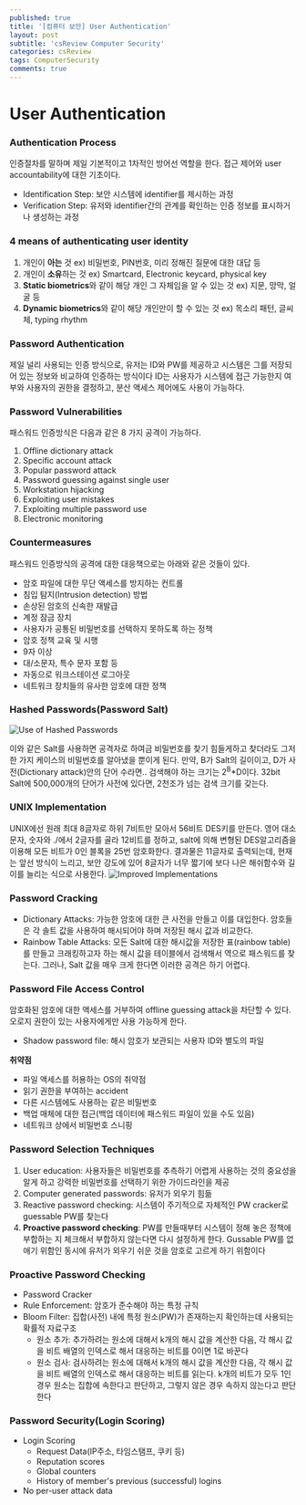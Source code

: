 ```yaml
---
published: true
title: '[컴퓨터 보안] User Authentication'
layout: post
subtitle: 'csReview Computer Security'
categories: csReview
tags: ComputerSecurity
comments: true
---
```


# User Authentication

### Authentication Process
인증절차를 말하며 제일 기본적이고 1차적인 방어선 역할을 한다. 접근 제어와 user accountability에 대한 기초이다.
+ Identification Step: 보안 시스템에 identifier를 제시하는 과정
+ Verification Step: 유저와 identifier간의 관계를 확인하는 인증 정보를 표시하거나 생성하는 과정

### 4 means of authenticating user identity
1. 개인이 **아는** 것
  ex) 비밀번호, PIN번호, 미리 정해진 질문에 대한 대답 등
2. 개인이 **소유**하는 것
  ex) Smartcard, Electronic keycard, physical key
3. **Static biometrics**와 같이 해당 개인 그 자체임을 알 수 있는 것
  ex) 지문, 망막, 얼굴 등
4. **Dynamic biometrics**와 같이 해당 개인만이 할 수 있는 것
  ex) 목소리 패턴, 글씨체, typing rhythm

### Password Authentication
제일 널리 사용되는 인증 방식으로, 유저는 ID와 PW를 제공하고 시스템은 그를 저장되어 있는 정보와 비교하여 인증하는 방식이다
ID는 사용자가 시스템에 접근 가능한지 여부와 사용자의 권한을 결정하고, 분산 액세스 제어에도 사용이 가능하다.  

### Password Vulnerabilities
패스워드 인증방식은 다음과 같은 8 가지 공격이 가능하다.   
1. Offline dictionary attack
2. Specific account attack
3. Popular password attack
4. Password guessing against single user
5. Workstation hijacking
6. Exploiting user mistakes
7. Exploiting multiple password use
8. Electronic monitoring

### Countermeasures
패스워드 인증방식의 공격에 대한 대응책으로는 아래와 같은 것들이 있다.
+ 암호 파일에 대한 무단 액세스를 방지하는 컨트롤
+ 침입 탐지(Intrusion detection) 방법
+ 손상된 암호의 신속한 재발급
+ 계정 잠금 장치
+ 사용자가 공통된 비밀번호를 선택하지 못하도록 하는 정책
+ 암호 정책 교육 및 시행
+ 9자 이상
+ 대/소문자, 특수 문자 포함 등
+ 자동으로 워크스테이션 로그아웃
+ 네트워크 장치들의 유사한 암호에 대한 정책

### Hashed Passwords(Password Salt)
![Use of Hashed Passwords](https://sundongkim-dev.github.io/assets/img/hashedPW.jpg)

이와 같은 Salt를 사용하면 공격자로 하여금 비밀번호를 찾기 힘들게하고 찾더라도 그저 한 가지 케이스의 비밀번호를 알아냈을 뿐이게 된다. 만약, B가 Salt의 길이이고, D가 사전(Dictionary attack)안의 단어 수라면.. 검색해야 하는 크기는 2<sup>B</sup>*D이다. 32bit Salt에 500,000개의 단어가 사전에 있다면, 2천조가 넘는 검색 크기를 갖는다.

### UNIX Implementation
UNIX에선 원래 최대 8글자로 하위 7비트만 모아서 56비트 DES키를 만든다. 영어 대소문자, 숫자와 ./에서 2글자를 골라 12비트를 정하고, salt에 의해 변형된 DES알고리즘을 이용해 모든 비트가 0인 블록을 25번 암호화한다. 결과물은 11글자로 출력되는데, 현재는 앞선 방식이 느리고, 보안 강도에 있어 8글자가 너무 짧기에 보다 나은 해쉬함수와 길이를 늘리는 식으로 사용한다.
![Improved Implementations](https://sundongkim-dev.github.io/assets/img/improvedImplementations.jpg)

### Password Cracking
+ Dictionary Attacks: 가능한 암호에 대한 큰 사전을 만들고 이를 대입한다. 암호들은 각 솔트 값을 사용하여 해시되어야 하며 저장된 해시 값과 비교한다.  
+ Rainbow Table Attacks: 모든 Salt에 대한 해시값을 저장한 표(rainbow table)를 만들고 크래킹하고자 하는 해시 값을 테이블에서 검색해서 역으로 패스워드를 찾는다. 그러나, Salt 값을 매우 크게 한다면 이러한 공격은 하기 어렵다.

### Password File Access Control
암호화된 암호에 대한 액세스를 거부하여 offline guessing attack을 차단할 수 있다. 오로지 권한이 있는 사용자에게만 사용 가능하게 한다.
+ Shadow password file: 해시 암호가 보관되는 사용자 ID와 별도의 파일

**취약점**
+ 파일 액세스를 허용하는 OS의 취약점
+ 읽기 권한을 부여하는 accident
+ 다른 시스템에도 사용하는 같은 비밀번호
+ 백업 매체에 대한 접근(백업 데이터에 패스워드 파일이 있을 수도 있음)
+ 네트워크 상에서 비밀번호 스니핑

### Password Selection Techniques
1. User education: 사용자들은 비밀번호를 추측하기 어렵게 사용하는 것의 중요성을 알게 하고 강력한 비밀번호를 선택하기 위한 가이드라인을 제공
2. Computer generated passwords: 유저가 외우기 힘듦
3. Reactive password checking: 시스템이 주기적으로 자체적인 PW cracker로 guessable PW를 찾는다
4. **Proactive password checking**: PW를 만들때부터 시스템이 정해 놓은 정책에 부합하는 지 체크해서 부합하지 않는다면 다시 설정하게 한다. Gussable PW를 없애기 위함인 동시에 유저가 외우기 쉬운 것을 암호로 고르게 하기 위함이다

### Proactive Password Checking
+ Password Cracker
+ Rule Enforcement: 암호가 준수해야 하는 특정 규칙
+ Bloom Filter: 집합(사전) 내에 특정 원소(PW)가 존재하는지 확인하는데 사용되는 확률적 자료구조
  + 원소 추가: 추가하려는 원소에 대해서 k개의 해시 값을 계산한 다음, 각 해시 값을 비트 배열의 인덱스로 해서 대응하는 비트를 0이면 1로 바꾼다
  + 원소 검사: 검사하려는 원소에 대해서 k개의 해시 값을 계산한 다음, 각 해시 값을 비트 배열의 인덱스로 해서 대응하는 비트를 읽는다. k개의 비트가 모두 1인 경우 원소는 집합에 속한다고 판단하고, 그렇지 않은 경우 속하지 않는다고 판단한다


### Password Security(Login Scoring)
+ Login Scoring
  + Request Data(IP주소, 타임스탬프, 쿠키 등)
  + Reputation scores
  + Global counters
  + History of member's previous (successful) logins
+ No per-user attack data
